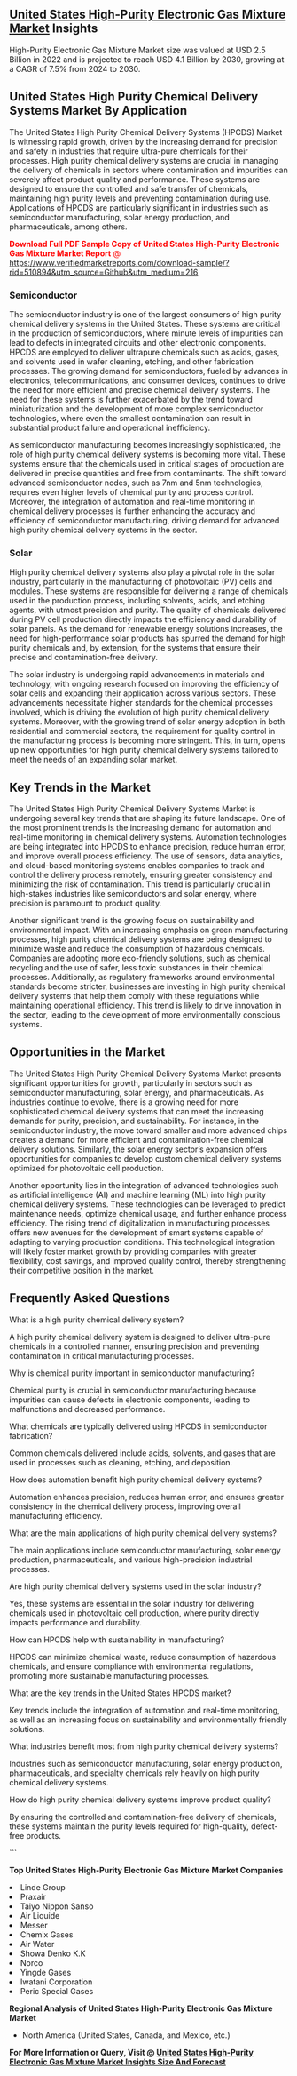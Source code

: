 <h2><a href="https://www.verifiedmarketreports.com/download-sample/?rid=510894&amp;utm_source=Github&amp;utm_medium=216" target="_blank">United States High-Purity Electronic Gas Mixture Market</a> Insights</h2><p>High-Purity Electronic Gas Mixture Market size was valued at USD 2.5 Billion in 2022 and is projected to reach USD 4.1 Billion by 2030, growing at a CAGR of 7.5% from 2024 to 2030.</p><p><h2>United States High Purity Chemical Delivery Systems Market By Application</h2><p>The United States High Purity Chemical Delivery Systems (HPCDS) Market is witnessing rapid growth, driven by the increasing demand for precision and safety in industries that require ultra-pure chemicals for their processes. High purity chemical delivery systems are crucial in managing the delivery of chemicals in sectors where contamination and impurities can severely affect product quality and performance. These systems are designed to ensure the controlled and safe transfer of chemicals, maintaining high purity levels and preventing contamination during use. Applications of HPCDS are particularly significant in industries such as semiconductor manufacturing, solar energy production, and pharmaceuticals, among others. <p><span class=""><span style="color: #ff0000;"><strong>Download Full PDF Sample Copy of United States High-Purity Electronic Gas Mixture Market Report</strong> @ </span><a href="https://www.verifiedmarketreports.com/download-sample/?rid=510894&amp;utm_source=Github&amp;utm_medium=216" target="_blank">https://www.verifiedmarketreports.com/download-sample/?rid=510894&amp;utm_source=Github&amp;utm_medium=216</a></span></p></p><h3>Semiconductor</h3><p>The semiconductor industry is one of the largest consumers of high purity chemical delivery systems in the United States. These systems are critical in the production of semiconductors, where minute levels of impurities can lead to defects in integrated circuits and other electronic components. HPCDS are employed to deliver ultrapure chemicals such as acids, gases, and solvents used in wafer cleaning, etching, and other fabrication processes. The growing demand for semiconductors, fueled by advances in electronics, telecommunications, and consumer devices, continues to drive the need for more efficient and precise chemical delivery systems. The need for these systems is further exacerbated by the trend toward miniaturization and the development of more complex semiconductor technologies, where even the smallest contamination can result in substantial product failure and operational inefficiency.</p><p>As semiconductor manufacturing becomes increasingly sophisticated, the role of high purity chemical delivery systems is becoming more vital. These systems ensure that the chemicals used in critical stages of production are delivered in precise quantities and free from contaminants. The shift toward advanced semiconductor nodes, such as 7nm and 5nm technologies, requires even higher levels of chemical purity and process control. Moreover, the integration of automation and real-time monitoring in chemical delivery processes is further enhancing the accuracy and efficiency of semiconductor manufacturing, driving demand for advanced high purity chemical delivery systems in the sector.</p><h3>Solar</h3><p>High purity chemical delivery systems also play a pivotal role in the solar industry, particularly in the manufacturing of photovoltaic (PV) cells and modules. These systems are responsible for delivering a range of chemicals used in the production process, including solvents, acids, and etching agents, with utmost precision and purity. The quality of chemicals delivered during PV cell production directly impacts the efficiency and durability of solar panels. As the demand for renewable energy solutions increases, the need for high-performance solar products has spurred the demand for high purity chemicals and, by extension, for the systems that ensure their precise and contamination-free delivery.</p><p>The solar industry is undergoing rapid advancements in materials and technology, with ongoing research focused on improving the efficiency of solar cells and expanding their application across various sectors. These advancements necessitate higher standards for the chemical processes involved, which is driving the evolution of high purity chemical delivery systems. Moreover, with the growing trend of solar energy adoption in both residential and commercial sectors, the requirement for quality control in the manufacturing process is becoming more stringent. This, in turn, opens up new opportunities for high purity chemical delivery systems tailored to meet the needs of an expanding solar market.</p><h2>Key Trends in the Market</h2><p>The United States High Purity Chemical Delivery Systems Market is undergoing several key trends that are shaping its future landscape. One of the most prominent trends is the increasing demand for automation and real-time monitoring in chemical delivery systems. Automation technologies are being integrated into HPCDS to enhance precision, reduce human error, and improve overall process efficiency. The use of sensors, data analytics, and cloud-based monitoring systems enables companies to track and control the delivery process remotely, ensuring greater consistency and minimizing the risk of contamination. This trend is particularly crucial in high-stakes industries like semiconductors and solar energy, where precision is paramount to product quality.</p><p>Another significant trend is the growing focus on sustainability and environmental impact. With an increasing emphasis on green manufacturing processes, high purity chemical delivery systems are being designed to minimize waste and reduce the consumption of hazardous chemicals. Companies are adopting more eco-friendly solutions, such as chemical recycling and the use of safer, less toxic substances in their chemical processes. Additionally, as regulatory frameworks around environmental standards become stricter, businesses are investing in high purity chemical delivery systems that help them comply with these regulations while maintaining operational efficiency. This trend is likely to drive innovation in the sector, leading to the development of more environmentally conscious systems.</p><h2>Opportunities in the Market</h2><p>The United States High Purity Chemical Delivery Systems Market presents significant opportunities for growth, particularly in sectors such as semiconductor manufacturing, solar energy, and pharmaceuticals. As industries continue to evolve, there is a growing need for more sophisticated chemical delivery systems that can meet the increasing demands for purity, precision, and sustainability. For instance, in the semiconductor industry, the move toward smaller and more advanced chips creates a demand for more efficient and contamination-free chemical delivery solutions. Similarly, the solar energy sector’s expansion offers opportunities for companies to develop custom chemical delivery systems optimized for photovoltaic cell production.</p><p>Another opportunity lies in the integration of advanced technologies such as artificial intelligence (AI) and machine learning (ML) into high purity chemical delivery systems. These technologies can be leveraged to predict maintenance needs, optimize chemical usage, and further enhance process efficiency. The rising trend of digitalization in manufacturing processes offers new avenues for the development of smart systems capable of adapting to varying production conditions. This technological integration will likely foster market growth by providing companies with greater flexibility, cost savings, and improved quality control, thereby strengthening their competitive position in the market.</p><h2>Frequently Asked Questions</h2><p>What is a high purity chemical delivery system?</p><p>A high purity chemical delivery system is designed to deliver ultra-pure chemicals in a controlled manner, ensuring precision and preventing contamination in critical manufacturing processes.</p><p>Why is chemical purity important in semiconductor manufacturing?</p><p>Chemical purity is crucial in semiconductor manufacturing because impurities can cause defects in electronic components, leading to malfunctions and decreased performance.</p><p>What chemicals are typically delivered using HPCDS in semiconductor fabrication?</p><p>Common chemicals delivered include acids, solvents, and gases that are used in processes such as cleaning, etching, and deposition.</p><p>How does automation benefit high purity chemical delivery systems?</p><p>Automation enhances precision, reduces human error, and ensures greater consistency in the chemical delivery process, improving overall manufacturing efficiency.</p><p>What are the main applications of high purity chemical delivery systems?</p><p>The main applications include semiconductor manufacturing, solar energy production, pharmaceuticals, and various high-precision industrial processes.</p><p>Are high purity chemical delivery systems used in the solar industry?</p><p>Yes, these systems are essential in the solar industry for delivering chemicals used in photovoltaic cell production, where purity directly impacts performance and durability.</p><p>How can HPCDS help with sustainability in manufacturing?</p><p>HPCDS can minimize chemical waste, reduce consumption of hazardous chemicals, and ensure compliance with environmental regulations, promoting more sustainable manufacturing processes.</p><p>What are the key trends in the United States HPCDS market?</p><p>Key trends include the integration of automation and real-time monitoring, as well as an increasing focus on sustainability and environmentally friendly solutions.</p><p>What industries benefit most from high purity chemical delivery systems?</p><p>Industries such as semiconductor manufacturing, solar energy production, pharmaceuticals, and specialty chemicals rely heavily on high purity chemical delivery systems.</p><p>How do high purity chemical delivery systems improve product quality?</p><p>By ensuring the controlled and contamination-free delivery of chemicals, these systems maintain the purity levels required for high-quality, defect-free products.</p>```</p><p><strong>Top United States High-Purity Electronic Gas Mixture Market Companies</strong></p><div data-test-id=""><p><li>Linde Group</li><li> Praxair</li><li> Taiyo Nippon Sanso</li><li> Air Liquide</li><li> Messer</li><li> Chemix Gases</li><li> Air Water</li><li> Showa Denko K.K</li><li> Norco</li><li> Yingde Gases</li><li> Iwatani Corporation</li><li> Peric Special Gases</li></p><div><strong>Regional Analysis of&nbsp;United States High-Purity Electronic Gas Mixture Market</strong></div><ul><li dir="ltr"><p dir="ltr">North America&nbsp;(United States, Canada, and Mexico, etc.)</p></li></ul><p><strong>For More Information or Query, Visit @&nbsp;</strong><strong><a href="https://www.verifiedmarketreports.com/product/high-purity-electronic-gas-mixture-market/?utm_source=Github&amp;utm_medium=216" target="_blank">United States High-Purity Electronic Gas Mixture Market Insights Size And Forecast</a></strong></p></div>
